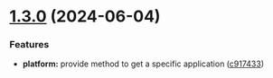 # [1.3.0](https://github.com/SchweizerischeBundesbahnen/scion-microfrontend-platform/compare/1.2.2...1.3.0) (2024-06-04)


### Features

* **platform:** provide method to get a specific application ([c917433](https://github.com/SchweizerischeBundesbahnen/scion-microfrontend-platform/commit/c917433cc1093c133ee312c1f72ae884a6095ea1))



